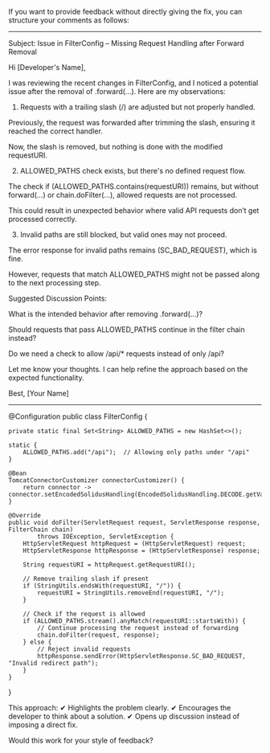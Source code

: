 If you want to provide feedback without directly giving the fix, you can structure your comments as follows:


---

Subject: Issue in FilterConfig – Missing Request Handling after Forward Removal

Hi [Developer's Name],

I was reviewing the recent changes in FilterConfig, and I noticed a potential issue after the removal of .forward(...). Here are my observations:

1. Requests with a trailing slash (/) are adjusted but not properly handled.

Previously, the request was forwarded after trimming the slash, ensuring it reached the correct handler.

Now, the slash is removed, but nothing is done with the modified requestURI.



2. ALLOWED_PATHS check exists, but there's no defined request flow.

The check if (ALLOWED_PATHS.contains(requestURI)) remains, but without forward(...) or chain.doFilter(...), allowed requests are not processed.

This could result in unexpected behavior where valid API requests don’t get processed correctly.



3. Invalid paths are still blocked, but valid ones may not proceed.

The error response for invalid paths remains (SC_BAD_REQUEST), which is fine.

However, requests that match ALLOWED_PATHS might not be passed along to the next processing step.




Suggested Discussion Points:

What is the intended behavior after removing .forward(...)?

Should requests that pass ALLOWED_PATHS continue in the filter chain instead?

Do we need a check to allow /api/* requests instead of only /api?


Let me know your thoughts. I can help refine the approach based on the expected functionality.

Best,
[Your Name]


---

@Configuration
public class FilterConfig {
    
    private static final Set<String> ALLOWED_PATHS = new HashSet<>();

    static {
        ALLOWED_PATHS.add("/api");  // Allowing only paths under "/api"
    }

    @Bean
    TomcatConnectorCustomizer connectorCustomizer() {
        return connector -> connector.setEncodedSolidusHandling(EncodedSolidusHandling.DECODE.getValue());
    }

    @Override
    public void doFilter(ServletRequest request, ServletResponse response, FilterChain chain)
            throws IOException, ServletException {
        HttpServletRequest httpRequest = (HttpServletRequest) request;
        HttpServletResponse httpResponse = (HttpServletResponse) response;
        
        String requestURI = httpRequest.getRequestURI();

        // Remove trailing slash if present
        if (StringUtils.endsWith(requestURI, "/")) {
            requestURI = StringUtils.removeEnd(requestURI, "/");
        }

        // Check if the request is allowed
        if (ALLOWED_PATHS.stream().anyMatch(requestURI::startsWith)) {
            // Continue processing the request instead of forwarding
            chain.doFilter(request, response);
        } else {
            // Reject invalid requests
            httpResponse.sendError(HttpServletResponse.SC_BAD_REQUEST, "Invalid redirect path");
        }
    }
}

This approach:
✔ Highlights the problem clearly.
✔ Encourages the developer to think about a solution.
✔ Opens up discussion instead of imposing a direct fix.

Would this work for your style of feedback?


